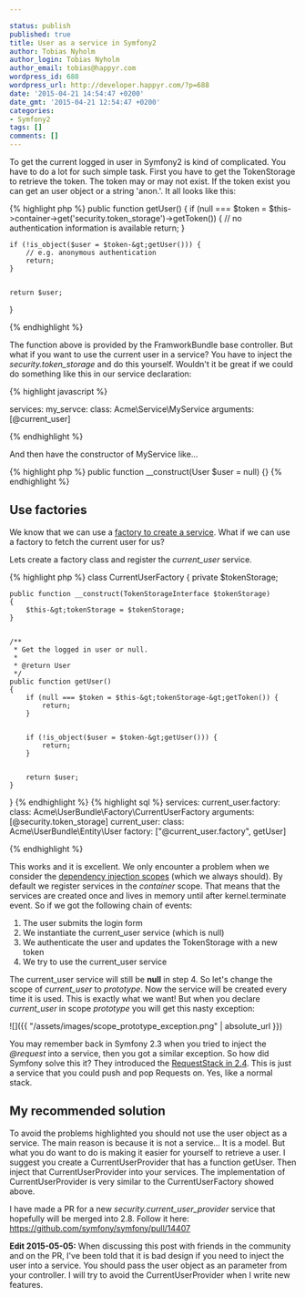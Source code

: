 ```yaml
---

status: publish
published: true
title: User as a service in Symfony2
author: Tobias Nyholm
author_login: Tobias Nyholm
author_email: tobias@happyr.com
wordpress_id: 688
wordpress_url: http://developer.happyr.com/?p=688
date: '2015-04-21 14:54:47 +0200'
date_gmt: '2015-04-21 12:54:47 +0200'
categories:
- Symfony2
tags: []
comments: []
---
```


To get the current logged in user in Symfony2 is kind of complicated. You have to do a lot for such simple task. First you have to get the TokenStorage to retrieve the token. The token may or may not exist. If the token exist you can get an user object or a string 'anon.'. It all looks like this:


{% highlight php %}
public function getUser()
{
    if (null === $token = $this-&gt;container-&gt;get('security.token_storage')-&gt;getToken()) {
        // no authentication information is available
        return;
    }


    if (!is_object($user = $token-&gt;getUser())) {
        // e.g. anonymous authentication
        return;
    }


    return $user;
}


{% endhighlight %}


The function above is provided by the FramworkBundle base controller. But what if you want to use the current user in a service? You have to inject the <em>security.token_storage</em> and do this yourself. Wouldn't it be great if we could do something like this in our service declaration:


{% highlight javascript %}


services:
  my_servce:
    class: Acme\Service\MyService
    arguments: [@current_user]


{% endhighlight %}


And then have the constructor of MyService like...


{% highlight php %}
public function __construct(User $user = null) {}
{% endhighlight %}

<h2>Use factories</h2>

We know that we can use a <a href="http://symfony.com/doc/current/components/dependency_injection/factories.html">factory to create a service</a>. What if we can use a factory to fetch the current user for us?


Lets create a factory class and register the <em>current_user</em> service.


{% highlight php %}
class CurrentUserFactory
{
    private $tokenStorage;


    public function __construct(TokenStorageInterface $tokenStorage)
    {
        $this-&gt;tokenStorage = $tokenStorage;
    }


    /**
     * Get the logged in user or null.
     *
     * @return User
     */
    public function getUser()
    {
        if (null === $token = $this-&gt;tokenStorage-&gt;getToken()) {
            return;
        }


        if (!is_object($user = $token-&gt;getUser())) {
            return;
        }


        return $user;
    }
}
{% endhighlight %}
{% highlight sql %}
services:
  current_user.factory:
    class: Acme\UserBundle\Factory\CurrentUserFactory
    arguments: [@security.token_storage]
  current_user:
    class:   Acme\UserBundle\Entity\User
    factory: [&quot;@current_user.factory&quot;, getUser]


{% endhighlight %}


This works and it is excellent. We only encounter a problem when we consider the <a href="http://symfony.com/doc/current/cookbook/service_container/scopes.html">dependency injection scopes</a> (which we always should). By default we register services in the <em>container</em> scope. That means that the services are created once and lives in memory until after kernel.terminate event. So if we got the following chain of events:

<ol>
<li>The user submits the login form</li>
<li>We instantiate the current_user service (which is null)</li>
<li>We authenticate the user and updates the TokenStorage with a new token</li>
<li>We try to use the current_user service</li>
</ol>

The current_user service will still be <strong>null</strong> in step 4. So let's change the scope of <em>current_user</em> to <em>prototype</em>. Now the service will be created every time it is used. This is exactly what we want! But when you declare <em>current_user</em> in scope <em>prototype</em> you will get this nasty exception:


![]({{ "/assets/images/scope_prototype_exception.png" | absolute_url }})

You may remember back in Symfony 2.3 when you tried to inject the <em>@request</em> into a service, then you got a similar exception. So how did Symfony solve this it? They introduced the <a href="http://symfony.com/blog/new-in-symfony-2-4-the-request-stack">RequestStack in 2.4</a>. This is just a service that you could push and pop Requests on. Yes, like a normal stack.

<h2>My recommended solution</h2>

To avoid the problems highlighted you should not use the user object as a service. The main reason is because it is not a service... It is a model. But what you do want to do is making it easier for yourself to retrieve a user. I suggest you create a CurrentUserProvider that has a function getUser. Then inject that CurrentUserProvider into your services. The implementation of CurrentUserProvider is very similar to the CurrentUserFactory showed above.


I have made a PR for a new <em>security.current_user_provider</em> service that hopefully will be merged into 2.8. Follow it here: <a href="https://github.com/symfony/symfony/pull/14407">https://github.com/symfony/symfony/pull/14407</a>


<b>Edit 2015-05-05:</b> When discussing this post with friends in the community and on the PR, I've been told that it is bad design if you need to inject the user into a service. You should pass the user object as an parameter from your controller. I will try to avoid the CurrentUserProvider when I write new features.

